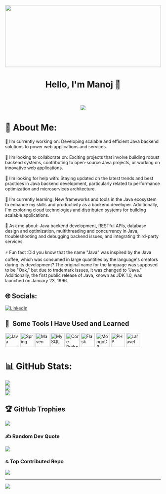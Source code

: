 <img height="200px" width="100%" src="https://github.com/Manoj890880/Manoj890880/assets/112793753/9b81cdd3-49ae-47d7-af4e-3c4af109d6fb" alt="">
<h1 align="center">Hello, I'm Manoj 👋 </h1>
<br/>
<p align="center">
  <!-- Typing SVG by DenverCoder1 - https://github.com/DenverCoder1/readme-typing-svg -->
  <a href="https://github.com/DenverCoder1/readme-typing-svg">
    <img src="https://readme-typing-svg.demolab.com/?lines=Full-stack%20Java%20Developer;Always%20learning%20new%20things&font=Fira%20Code&center=true&width=440&height=45&color=f75c7e&vCenter=true&pause=1000&size=22" /></a>
</p>



# 💫 About Me:
🔭 I’m currently working on: Developing scalable and efficient Java backend solutions to power web applications and services.<br><br>👯 I’m looking to collaborate on: Exciting projects that involve building robust backend systems, contributing to open-source Java projects, or working on innovative web applications.<br><br>🤝 I’m looking for help with: Staying updated on the latest trends and best practices in Java backend development, particularly related to performance optimization and microservices architecture.<br><br>🌱 I’m currently learning: New frameworks and tools in the Java ecosystem to enhance my skills and productivity as a backend developer. Additionally, I'm exploring cloud technologies and distributed systems for building scalable applications.<br><br>💬 Ask me about: Java backend development, RESTful APIs, database design and optimization, multithreading and concurrency in Java, troubleshooting and debugging backend issues, and integrating third-party services.<br><br>⚡ Fun fact :Did you know that the name "Java" was inspired by the Java coffee, which was consumed in large quantities by the language's creators during its development? The original name for the language was supposed to be "Oak," but due to trademark issues, it was changed to "Java." Additionally, the first public release of Java, known as JDK 1.0, was launched on January 23, 1996.


## 🌐 Socials:
[![LinkedIn](https://img.shields.io/badge/LinkedIn-%230077B5.svg?logo=linkedin&logoColor=white)](https://linkedin.com/in/manoj71)


<h2> 🚀 &nbsp;Some Tools I Have Used and Learned</h2>
<p>
  <img src="https://cdn.jsdelivr.net/gh/devicons/devicon/icons/java/java-original.svg" alt="Java" width="45" height="45"/>
  <img src="https://cdn.jsdelivr.net/gh/devicons/devicon/icons/spring/spring-original.svg" alt="Spring" width="45" height="45"/>

  <img src="https://cdn.jsdelivr.net/gh/devicons/devicon/icons/apache/apache-original.svg" alt="Maven" width="45" height="45"/>
  <img src="https://cdn.jsdelivr.net/gh/devicons/devicon/icons/mysql/mysql-original.svg" alt="MySQL" width="45" height="45"/>
 
  <img src="https://cdn.jsdelivr.net/gh/devicons/devicon/icons/python/python-original.svg" alt="Core Python" width="45" height="45"/>
  <img src="https://cdn.jsdelivr.net/gh/devicons/devicon/icons/flask/flask-original.svg" alt="Flask" width="45" height="45"/>
  <img src="https://cdn.jsdelivr.net/gh/devicons/devicon/icons/mongodb/mongodb-original.svg" alt="MongoDB" width="45" height="45"/>
  <img src="https://cdn.jsdelivr.net/gh/devicons/devicon/icons/php/php-original.svg" alt="PHP" width="45" height="45"/>
  <img src="https://cdn.jsdelivr.net/gh/devicons/devicon/icons/laravel/laravel-plain.svg" alt="Laravel" width="45" height="45"/>
</p>








# 📊 GitHub Stats:
![](https://github-readme-stats.vercel.app/api?username=manoj890880&theme=radical&hide_border=false&include_all_commits=true&count_private=true)<br/>
![](https://github-readme-streak-stats.herokuapp.com/?user=manoj890880&theme=radical&hide_border=false)<br/>
![](https://github-readme-stats.vercel.app/api/top-langs/?username=manoj890880&theme=radical&hide_border=false&include_all_commits=true&count_private=true&layout=compact)



## 🏆 GitHub Trophies
![](https://github-profile-trophy.vercel.app/?username=manoj890880&theme=radical&no-frame=false&no-bg=true&margin-w=4)

### ✍️ Random Dev Quote
![](https://quotes-github-readme.vercel.app/api?type=horizontal&theme=radical)

### 🔝 Top Contributed Repo
![](https://github-contributor-stats.vercel.app/api?username=manoj890880&limit=5&theme=onedark&combine_all_yearly_contributions=true)

---
[![](https://visitcount.itsvg.in/api?id=manoj890880&icon=0&color=0)](https://visitcount.itsvg.in)

<!-- Proudly created with GPRM ( https://gprm.itsvg.in ) -->
